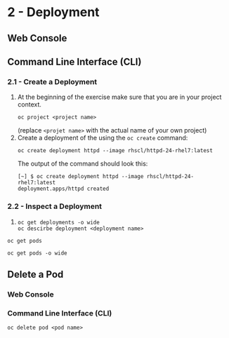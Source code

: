 # 2 - Deployment

## Web Console

## Command Line Interface (CLI)
### 2.1 - Create a Deployment
1. At the beginning of the exercise make sure that you are in your project context. 
    ```shell script
    oc project <project name> 
    ```
   (replace `<projet name>` with the actual name of your own project)
2. Create a deployment of the using the `oc create` command:
    ```shell script
    oc create deployment httpd --image rhscl/httpd-24-rhel7:latest
    ```
   The output of the command should look this:
   ```
   [~] $ oc create deployment httpd --image rhscl/httpd-24-rhel7:latest
   deployment.apps/httpd created
    ```

### 2.2 - Inspect a Deployment
1. 
   ```shell script
   oc get deployments -o wide
   oc descirbe deployment <deployment name>
   ```

```shell script
oc get pods 
```

```shell script
oc get pods -o wide
```



## Delete a Pod
### Web Console

### Command Line Interface (CLI)
```shell script
oc delete pod <pod name>
```